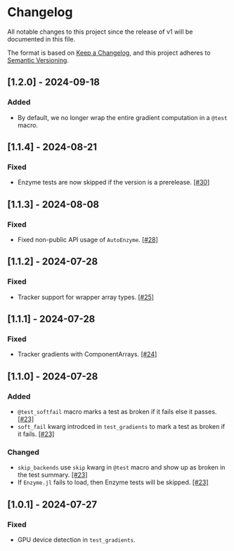 # Changelog

All notable changes to this project since the release of v1 will be documented in this file.

The format is based on [Keep a Changelog](https://keepachangelog.com/en/1.1.0/),
and this project adheres to [Semantic Versioning](https://semver.org/spec/v2.0.0.html).

## [1.2.0] - 2024-09-18

### Added

  - By default, we no longer wrap the entire gradient computation in a `@test` macro.

## [1.1.4] - 2024-08-21

### Fixed

  - Enzyme tests are now skipped if the version is a prerelease. [\[#30\]](https://github.com/LuxDL/LuxTestUtils.jl/pull/30)

## [1.1.3] - 2024-08-08

### Fixed

  - Fixed non-public API usage of `AutoEnzyme`. [\[#28\]](https://github.com/LuxDL/LuxTestUtils.jl/pull/26)

## [1.1.2] - 2024-07-28

### Fixed

  - Tracker support for wrapper array types. [\[#25\]](https://github.com/LuxDL/LuxTestUtils.jl/pull/25)

## [1.1.1] - 2024-07-28

### Fixed

  - Tracker gradients with ComponentArrays.
    [\[#24\]](https://github.com/LuxDL/LuxTestUtils.jl/pull/24)

## [1.1.0] - 2024-07-28

### Added

  - `@test_softfail` macro marks a test as broken if it fails else it passes.
    [\[#23\]](https://github.com/LuxDL/LuxTestUtils.jl/pull/23)
  - `soft_fail` kwarg introdced in `test_gradients` to mark a test as broken if it
    fails. [\[#23\]](https://github.com/LuxDL/LuxTestUtils.jl/pull/23)

### Changed

  - `skip_backends` use `skip` kwarg in `@test` macro and show up as broken in the test
    summary. [\[#23\]](https://github.com/LuxDL/LuxTestUtils.jl/pull/23)
  - If `Enzyme.jl` fails to load, then Enzyme tests will be skipped.
    [\[#23\]](https://github.com/LuxDL/LuxTestUtils.jl/pull/23)

## [1.0.1] - 2024-07-27

### Fixed

  - GPU device detection in `test_gradients`.
